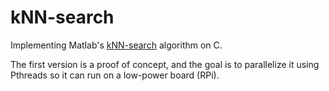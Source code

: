 # kNN-search
Implementing Matlab's [kNN-search](https://www.mathworks.com/help/stats/knnsearch.html) algorithm on C.

The first version is a proof of concept, and the goal is to parallelize it using Pthreads so it can run on a low-power board (RPi).

